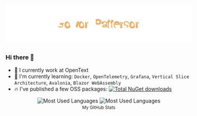 <h1 align="center">
  <img src="https://raw.githubusercontent.com/gowon/gowon/main/name.svg" alt="Gowon Patterson" />
</h1>

### Hi there 👋

- 👔 I currently work at OpenText
- 🌱 I'm currently learning: `Docker`, `OpenTelemetry`, `Grafana`, `Vertical Slice Architecture`, `Avalonia`, `Blazor WebAssembly` 
- 🔥 I've published a few OSS packages: [![Total NuGet downloads](https://img.shields.io/endpoint?url=https%3A%2F%2Funtitled-rhbtmdb3344j.runkit.sh%2F)](https://www.nuget.org/profiles/gowon)

<div align="center">
  <img src="https://github-readme-stats.vercel.app/api?username=gowon&show_icons=true&hide_title=true&theme=graywhite" alt="Most Used Languages" />
  <img src="https://github-readme-stats.vercel.app/api/top-langs/?username=gowon&layout=compact" alt="Most Used Languages" />
  <br />
  <small>My GitHub Stats</small>
  <br />
  <br />
</div>
